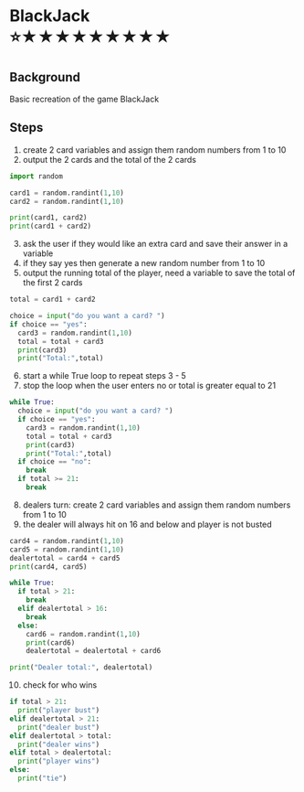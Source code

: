 # BlackJack <br> ⭐★★★★★★★★★

## Background

Basic recreation of the game BlackJack

## Steps

1. create 2 card variables and assign them random numbers from 1 to 10
2. output the 2 cards and the total of the 2 cards

```python
import random

card1 = random.randint(1,10)
card2 = random.randint(1,10)

print(card1, card2)
print(card1 + card2)
```

3. ask the user if they would like an extra card and save their answer in a variable
4. if they say yes then generate a new random number from 1 to 10
5. output the running total of the player, need a variable to save the total of the first 2 cards

```python
total = card1 + card2

choice = input("do you want a card? ")
if choice == "yes":
  card3 = random.randint(1,10)
  total = total + card3
  print(card3)
  print("Total:",total)
```

6. start a while True loop to repeat steps 3 - 5
7. stop the loop when the user enters no or total is greater equal to 21

```python
while True:
  choice = input("do you want a card? ")
  if choice == "yes":
    card3 = random.randint(1,10)
    total = total + card3
    print(card3)
    print("Total:",total)
  if choice == "no":
    break
  if total >= 21:
    break
```

8. dealers turn: create 2 card variables and assign them random numbers from 1 to 10
9. the dealer will always hit on 16 and below and player is not busted

```python
card4 = random.randint(1,10)
card5 = random.randint(1,10)
dealertotal = card4 + card5
print(card4, card5)

while True:
  if total > 21:
    break
  elif dealertotal > 16:
    break
  else:
    card6 = random.randint(1,10)
    print(card6)
    dealertotal = dealertotal + card6

print("Dealer total:", dealertotal)
```

10. check for who wins

```python
if total > 21:
  print("player bust")
elif dealertotal > 21:
  print("dealer bust")
elif dealertotal > total:
  print("dealer wins")
elif total > dealertotal:
  print("player wins")
else:
  print("tie")
```
